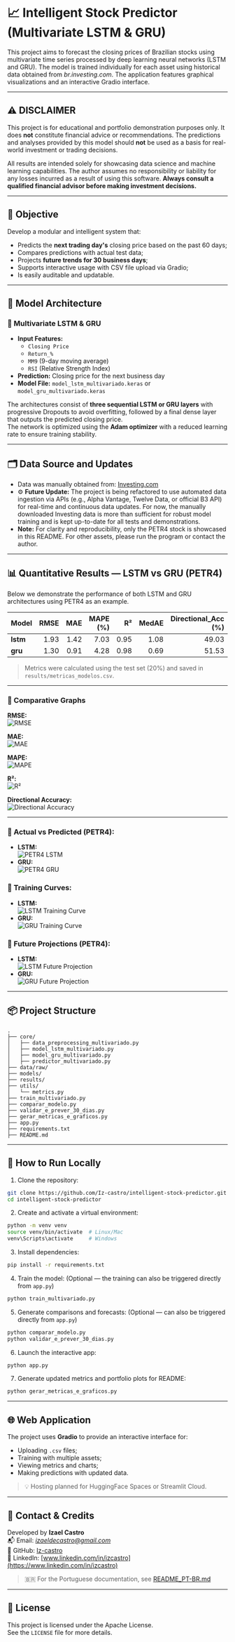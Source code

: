 
# 📈 Intelligent Stock Predictor (Multivariate LSTM & GRU)

This project aims to forecast the closing prices of Brazilian stocks using multivariate time series processed by deep learning neural networks (LSTM and GRU). The model is trained individually for each asset using historical data obtained from *br.investing.com*. The application features graphical visualizations and an interactive Gradio interface.

---

## ⚠️ DISCLAIMER

This project is for educational and portfolio demonstration purposes only. It does **not** constitute financial advice or recommendations. The predictions and analyses provided by this model should **not** be used as a basis for real-world investment or trading decisions.

All results are intended solely for showcasing data science and machine learning capabilities. The author assumes no responsibility or liability for any losses incurred as a result of using this software. **Always consult a qualified financial advisor before making investment decisions.**

---


## 🎯 Objective

Develop a modular and intelligent system that:
- Predicts the **next trading day's** closing price based on the past 60 days;
- Compares predictions with actual test data;
- Projects **future trends for 30 business days**;
- Supports interactive usage with CSV file upload via Gradio;
- Is easily auditable and updatable.

---

## 🧠 Model Architecture

### 🔸 Multivariate LSTM & GRU
- **Input Features:**
  - `Closing Price`
  - `Return_%`
  - `MM9` (9-day moving average)
  - `RSI` (Relative Strength Index)
- **Prediction:** Closing price for the next business day
- **Model File:** `model_lstm_multivariado.keras` or `model_gru_multivariado.keras`

The architectures consist of **three sequential LSTM or GRU layers** with progressive Dropouts to avoid overfitting, followed by a final dense layer that outputs the predicted closing price.  
The network is optimized using the **Adam optimizer** with a reduced learning rate to ensure training stability.

---

## 🗂️ Data Source and Updates

- Data was manually obtained from: [Investing.com](https://br.investing.com/)
- ⚙️ **Future Update:** The project is being refactored to use automated data ingestion via APIs (e.g., Alpha Vantage, Twelve Data, or official B3 API) for real-time and continuous data updates. For now, the manually downloaded Investing data is more than sufficient for robust model training and is kept up-to-date for all tests and demonstrations.
- **Note:** For clarity and reproducibility, only the PETR4 stock is showcased in this README. For other assets, please run the program or contact the author.

---

## 📊 Quantitative Results — LSTM vs GRU (PETR4)

Below we demonstrate the performance of both LSTM and GRU architectures using PETR4 as an example.

| Model   |  RMSE   |  MAE   |  MAPE (%) |   R²   |  MedAE  |  Directional_Acc (%) |
|:--------|--------:|-------:|----------:|-------:|--------:|---------------------:|
| **lstm**| 1.93    | 1.42   |    7.03   | 0.95   | 1.08    | 49.03               |
| **gru** | 1.30    | 0.91   |    4.28   | 0.98   | 0.69    | 51.53               |

> Metrics were calculated using the test set (20%) and saved in `results/metricas_modelos.csv`.

---

### 🔹 Comparative Graphs

**RMSE:**  
![RMSE](results/grafico_rmse.png)

**MAE:**  
![MAE](results/grafico_mae.png)

**MAPE:**  
![MAPE](results/grafico_mape.png)

**R²:**  
![R²](results/grafico_r2.png)

**Directional Accuracy:**  
![Directional Accuracy](results/grafico_directional_acc.png)

---

### 🔹 Actual vs Predicted (PETR4):

- **LSTM:**  
  ![PETR4 LSTM](results/comparativo_teste_multivariado_lstm_PETR4.png)
- **GRU:**  
  ![PETR4 GRU](results/comparativo_teste_multivariado_gru_PETR4.png)

### 🔹 Training Curves:

- **LSTM:**  
  ![LSTM Training Curve](results/treinamento_multivariado_lstm_PETR4.png)
- **GRU:**  
  ![GRU Training Curve](results/treinamento_multivariado_gru_PETR4.png)

### 🔮 Future Projections (PETR4):

- **LSTM:**  
  ![LSTM Future Projection](results/validacao_e_previsao_30_dias_lstm_PETR4.png)
- **GRU:**  
  ![GRU Future Projection](results/validacao_e_previsao_30_dias_gru_PETR4.png)

---

## 📦 Project Structure

```
.
├── core/
│   ├── data_preprocessing_multivariado.py
│   ├── model_lstm_multivariado.py
│   ├── model_gru_multivariado.py
│   ├── predictor_multivariado.py
├── data/raw/
├── models/
├── results/
├── utils/
│   └── metrics.py
├── train_multivariado.py
├── comparar_modelo.py
├── validar_e_prever_30_dias.py
├── gerar_metricas_e_graficos.py
├── app.py
├── requirements.txt
├── README.md
```

---

## 🔧 How to Run Locally

1. Clone the repository:
```bash
git clone https://github.com/Iz-castro/intelligent-stock-predictor.git
cd intelligent-stock-predictor
```

2. Create and activate a virtual environment:
```bash
python -m venv venv
source venv/bin/activate  # Linux/Mac
venv\Scripts\activate     # Windows
```

3. Install dependencies:
```bash
pip install -r requirements.txt
```

4. Train the model: (Optional — the training can also be triggered directly from `app.py`)
```bash
python train_multivariado.py
```

5. Generate comparisons and forecasts: (Optional — can also be triggered directly from `app.py`)
```bash
python comparar_modelo.py
python validar_e_prever_30_dias.py
```

6. Launch the interactive app:
```bash
python app.py
```

7. Generate updated metrics and portfolio plots for README:
```bash
python gerar_metricas_e_graficos.py
```

---

## 🌐 Web Application

The project uses **Gradio** to provide an interactive interface for:
- Uploading `.csv` files;
- Training with multiple assets;
- Viewing metrics and charts;
- Making predictions with updated data.

> 💡 Hosting planned for HuggingFace Spaces or Streamlit Cloud.

---

## 📢 Contact & Credits

Developed by **Izael Castro**  
📬 Email: *izaeldecastro@gmail.com*  
🔗 GitHub: [Iz-castro](https://github.com/Iz-castro)  
🔗 LinkedIn: [www.linkedin.com/in/izcastro](https://www.linkedin.com/in/izcastro)

> 🇧🇷 For the Portuguese documentation, see [README_PT-BR.md](README_PT-BR.md)
---

## 📜 License

This project is licensed under the Apache License.  
See the `LICENSE` file for more details.
